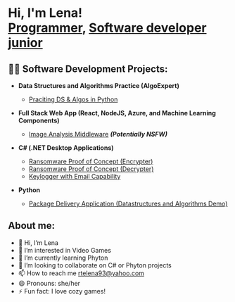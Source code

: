 <h1>Hi, I'm Lena! <br/><a href="https://github.com/Lena993/ElenaRatoi">Programmer</a>, <a href="https://www.linkedin.com/in/elena-ratoi-a73359230">Software developer junior</a>
<h2>👨‍💻 Software Development Projects:</h2>

- <b>Data Structures and Algorithms Practice (AlgoExpert)</b>
  - [Praciting DS & Algos in Python](https://github.com/joshmadakor1/Algorithms-Practice)
- <b>Full Stack Web App (React, NodeJS, Azure, and Machine Learning Components)</b>
  - [Image Analysis Middleware](https://github.com/joshmadakor1/4chan-Image-Analysis-Middleware-C964) <b><i>(Potentially NSFW)</b></i>

- <b>C# (.NET Desktop Applications)</b>
  - [Ransomware Proof of Concept (Encrypter)](https://github.com/joshmadakor1/EncrypterPOC)
  - [Ransomware Proof of Concept (Decrypter)](https://github.com/joshmadakor1/DecrypterPOC)
  - [Keylogger with Email Capability](https://github.com/joshmadakor1/Key-Logger-With-Email)
    
- <b>Python</b>
  - [Package Delivery Application (Datastructures and Algorithms Demo)](https://github.com/joshmadakor1/Package-Delivery-Pathfinding-Algorithm)



<h2></h2>

<h2> About me:</h2>

- 👋 Hi, I’m Lena
- 👀 I’m interested in Video Games
- 🌱 I’m currently learning Phyton
- 💞️ I’m looking to collaborate on C# or Phyton projects
- 📫 How to reach me rtelena93@yahoo.com
- 😄 Pronouns: she/her
- ⚡ Fun fact: I love cozy games!

<!---
Lena993/Lena993 is a ✨ special ✨ repository because its `README.md` (this file) appears on your GitHub profile.
You can click the Preview link to take a look at your changes.
--->
